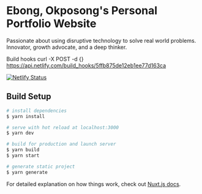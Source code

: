 # Ebong, Okposong's Personal Portfolio Website

Passionate about using disruptive technology to solve real world problems.
Innovator, growth advocate, and a deep thinker.

Build hooks
curl -X POST -d {} https://api.netlify.com/build_hooks/5ffb875de12eb1ee77d163ca

[![Netlify Status](https://api.netlify.com/api/v1/badges/92a1110a-4037-4dce-aa74-e2e8577e27ee/deploy-status)](https://app.netlify.com/sites/ebong-okposong/deploys)

## Build Setup

```bash
# install dependencies
$ yarn install

# serve with hot reload at localhost:3000
$ yarn dev

# build for production and launch server
$ yarn build
$ yarn start

# generate static project
$ yarn generate
```

For detailed explanation on how things work, check out [Nuxt.js docs](https://nuxtjs.org).
